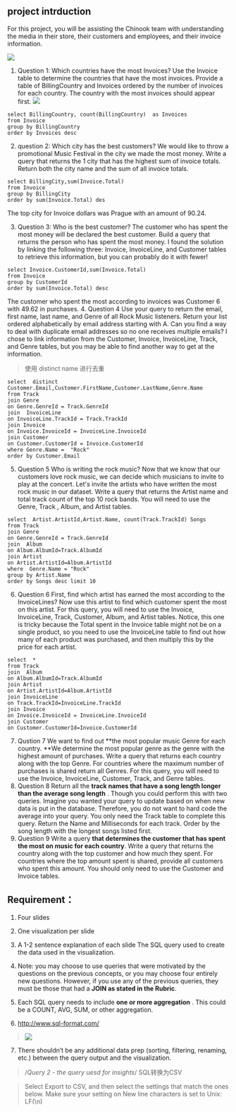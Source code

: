 ## project intrduction
 For this project, you will be assisting the Chinook team with understanding the media in their store, their customers and employees, and their invoice information. 
 

 ![](https://s3.cn-north-1.amazonaws.com.cn/u-img/e122f4d8-91c7-4544-9d5b-622861a6ef23)
 
1. Question 1: Which countries have the most Invoices?
Use the Invoice table to determine the countries that have the most invoices. Provide a table of BillingCountry and Invoices ordered by the number of invoices for each country. The country with the most invoices should appear first.
![](https://s3.cn-north-1.amazonaws.com.cn/u-img/4ea96041-831f-456d-9faf-61ec1b0d16ce)
````
select BillingCountry, count(BillingCountry)  as Invoices
from Invoice 
group by BillingCountry
order by Invoices desc
````

2. question 2: Which city has the best customers?
We would like to throw a promotional Music Festival in the city we made the most money. Write a query that returns the 1 city that has the highest sum of invoice totals. Return both the city name and the sum of all invoice totals.
```
select BillingCity,sum(Invoice.Total)
from Invoice 
group by BillingCity
order by sum(Invoice.Total) des
```
The top city for Invoice dollars was Prague with an amount of 90.24.

3. Question 3: Who is the best customer?
The customer who has spent the most money will be declared the best customer. Build a query that returns the person who has spent the most money. I found the solution by linking the following three: Invoice, InvoiceLine, and Customer tables to retrieve this information, but you can probably do it with fewer!
```
select Invoice.CustomerId,sum(Invoice.Total)
from Invoice 
group by CustomerId
order by sum(Invoice.Total) desc
```
The customer who spent the most according to invoices was Customer 6 with 49.62 in purchases.
4. Question 4
Use your query to return the email, first name, last name, and Genre of all Rock Music listeners. Return your list ordered alphabetically by email address starting with A. Can you find a way to deal with duplicate email addresses so no one receives multiple emails?
I chose to link information from the Customer, Invoice, InvoiceLine, Track, and Genre tables, but you may be able to find another way to get at the information.
> 使用 distinct name 进行去重 
```
select  distinct Customer.Email,Customer.FirstName,Customer.LastName,Genre.Name
from Track
join Genre
on Genre.GenreId = Track.GenreId 
join  InvoiceLine
on InvoiceLine.TrackId = Track.TrackId
join Invoice
on Invoice.InvoiceId = InvoiceLine.InvoiceId
join Customer
on Customer.CustomerId = Invoice.CustomerId
where Genre.Name =  "Rock"
order by Customer.Email
```
5. Question 5
Who is writing the rock music?
Now that we know that our customers love rock music, we can decide which musicians to invite to play at the concert.
Let's invite the artists who have written the most rock music in our dataset. Write a query that returns the Artist name and total track count of the top 10 rock bands.
You will need to use the Genre, Track , Album, and Artist tables.
```
select  Artist.ArtistId,Artist.Name, count(Track.TrackId) Songs
from Track
join Genre
on Genre.GenreId = Track.GenreId 
join  Album
on Album.AlbumId=Track.AlbumId
join Artist
on Artist.ArtistId=Album.ArtistId
where  Genre.Name = "Rock"
group by Artist.Name
order by Songs desc limit 10
```
6. Question 6
First, find which artist has earned the most according to the InvoiceLines?
Now use this artist to find which customer spent the most on this artist.
For this query, you will need to use the Invoice, InvoiceLine, Track, Customer, Album, and Artist tables.
Notice, this one is tricky because the Total spent in the Invoice table might not be on a single product, so you need to use the InvoiceLine table to find out how many of each product was purchased, and then multiply this by the price for each artist.
```
select  *
from Track
join  Album
on Album.AlbumId=Track.AlbumId
join Artist
on Artist.ArtistId=Album.ArtistId
join InvoiceLine
on Track.TrackId=InvoiceLine.TrackId
join Invoice 
on Invoice.InvoiceId = InvoiceLine.InvoiceId
join Customer
on Customer.CustomerId=Invoice.CustomerId
```
7. Qustion 7
We want to find out **the most popular music Genre for each country. **We determine the most popular genre as the genre with the highest amount of purchases. Write a query that returns each country along with the top Genre. For countries where the maximum number of purchases is shared return all Genres.
For this query, you will need to use the Invoice, InvoiceLine, Customer, Track, and Genre tables.
8. Question 8
Return all the **track names that have a song length longer than the average song length** . Though you could perform this with two queries. Imagine you wanted your query to update based on when new data is put in the database. Therefore, you do not want to hard code the average into your query. You only need the Track table to complete this query.
Return the Name and Milliseconds for each track. Order by the song length with the longest songs listed first.
9. Question 9
Write a query **that determines the customer that has spent the most on music for each country**. Write a query that returns the country along with the top customer and how much they spent. For countries where the top amount spent is shared, provide all customers who spent this amount.
You should only need to use the Customer and Invoice tables.



## Requirement：

1. Four slides

2. One visualization per slide
3. A 1-2 sentence explanation of each slide
The SQL query used to create the data used in the visualization.
4. Note: you may choose to use queries that were motivated by the questions on the previous concepts, or you may choose four entirely new questions. However, if you use any of the previous queries, they must be those that had a **JOIN as stated in the Rubric**.
5. Each SQL query needs to include **one or more aggregation** . This could be a COUNT, AVG, SUM, or other aggregation.
6. http://www.sql-format.com/
> ![](https://s3.cn-north-1.amazonaws.com.cn/u-img/f28cb37a-0a89-4909-9900-4689568c21ec)
7. There shouldn’t be any additional data prep (sorting, filtering, renaming, etc.) between the query output and the visualization.

> /*Query 2 - the query uesd for insights*/
SQL转换为CSV

> Select Export to CSV, and then select the settings that match the ones below. Make sure your setting on New line characters is set to Unix: LF(\n)


